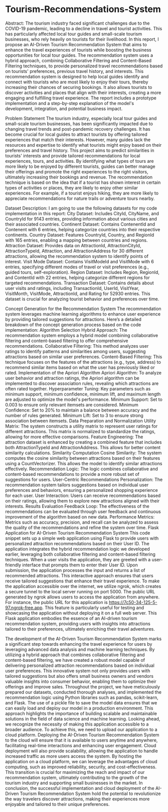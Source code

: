 # Tourism-Recommendations-System
Abstract: The tourism industry faced significant challenges due to the COVID-19 pandemic, leading to a decline in travel and tourist activities. This has particularly affected local tour guides and small-scale tourism businesses, who rely heavily on tourists for their livelihood.
In this report, I propose an AI-Driven Tourism Recommendation System that aims to enhance the travel experiences of tourists while boosting the business opportunities for local tour guides. The recommendation system uses a hybrid approach, combining Collaborative Filtering and Content-Based Filtering techniques, to provide personalized travel recommendations based on tourists' preferences, previous travel history, and interests.
This recommendation system is designed to help local guides identify and connect with tourists who are most likely to enjoy their tours, thereby increasing their chances of securing bookings. It also allows tourists to discover activities and places that align with their interests, creating a more engaging and fulfilling travel experience. The report includes a prototype implementation and a step-by-step explanation of the model's development, integration, and potential business impact.

Problem Statement
The tourism industry, especially local tour guides and small-scale tourism businesses, has been significantly impacted due to changing travel trends and post-pandemic recovery challenges. It has become crucial for local guides to attract tourists by offering tailored experiences that match their interests. However, many guides lack the resources and expertise to identify what tourists might enjoy based on their preferences and travel history.
This project aims to predict similarities in tourists' interests and provide tailored recommendations for local experiences, tours, and activities. By identifying what types of tours are more likely to be enjoyed by different tourists, guides can better manage their offerings and promote the right experiences to the right visitors, ultimately increasing their bookings and revenue.
The recommendation technique is based on the idea that if a tourist has shown interest in certain types of activities or places, they are likely to enjoy other similar experiences. For example, if a tourist enjoys hiking, they are more likely to appreciate recommendations for nature trails or adventure tours nearby.

Dataset Description: I am going to use the following datasets for my code implementation in this report:
City Dataset: Includes CityId, CityName, and CountryId for 9143 entries, providing information about various cities and their associated countries.
Continent Dataset: Contains ContenentId and Contenent with 6 entries, helping categorize countries into their respective continents.
Country Dataset: Features CountryId, Country, and RegionId with 165 entries, enabling a mapping between countries and regions.
Attraction Dataset: Provides data on AttractionId, AttractionCityId, AttractionTypeId, Attraction, and AttractionAddress for 30 different attractions, allowing the recommendation system to identify points of interest.
Visit Mode Dataset: Contains VisitModeId and VisitMode with 6 entries, specifying different modes of travel or visit preferences (e.g., guided tours, self-exploration).
Region Dataset: Includes Region, RegionId, and ContentId with 22 entries, helping categorize different regions for targeted recommendations.
Transaction Dataset: Contains details about user visits and ratings, including TransactionId, UserId, VisitYear, VisitMonth, VisitMode, AttractionId, and Rating for 52930 entries. This dataset is crucial for analyzing tourist behavior and preferences over time.



Concept Generation for the Recommendation System
The recommendation system leverages machine learning algorithms to enhance user experience by providing tailored suggestions for attractions. Here’s a detailed breakdown of the concept generation process based on the code implementation:
Algorithm Selection
Hybrid Approach: The recommendation system employs a hybrid model combining collaborative filtering and content-based filtering to offer comprehensive recommendations.
Collaborative Filtering: This method analyzes user ratings to identify patterns and similarities among users, suggesting attractions based on similar user preferences.
Content-Based Filtering: This technique focuses on the features of the attractions (e.g., type, address) to recommend similar items based on what the user has previously liked or rated.
Implementation of the Apriori Algorithm
Apriori Algorithm: To analyze user behavior and attraction ratings, the Apriori algorithm can be implemented to discover association rules, revealing which attractions are often rated together.
Hyperparameter Tuning: Key parameters such as minimum support, minimum confidence, minimum lift, and maximum length are adjusted to optimize the model's performance.
Minimum Support: Set to 0.003 to ensure only relevant itemsets are considered.
Minimum Confidence: Set to 20% to maintain a balance between accuracy and the number of rules generated.
Minimum Lift: Set to 3 to ensure strong association between itemsets.
Data Preparation and Normalization
Utility Matrix: The system constructs a utility matrix to represent user ratings for different attractions. This matrix is normalized to standardize the ratings, allowing for more effective comparisons.
Feature Engineering: The attraction dataset is enhanced by creating a combined feature that includes both AttractionTypeId and AttractionAddress. This allows for better content similarity calculations.
Similarity Computation
Cosine Similarity: The system computes the cosine similarity between attractions based on their features using a CountVectorizer. This allows the model to identify similar attractions effectively.
Recommendation Logic: The logic combines collaborative and content-based recommendations to provide a more robust set of suggestions for users.
User-Centric Recommendations
Personalization: The recommendation system tailors suggestions based on individual user preferences and behaviors, ensuring a personalized shopping experience for each user.
User Interaction: Users can receive recommendations based on their ratings, allowing them to explore new attractions aligned with their interests.
Results Evaluation
Feedback Loop: The effectiveness of the recommendations can be evaluated through user feedback and continuous improvement of the algorithm based on new data.
Performance Metrics: Metrics such as accuracy, precision, and recall can be analyzed to assess the quality of the recommendations and refine the system over time.
Flask Application for AI-Driven Tourism Recommendation System
This code snippet sets up a simple web application using Flask to provide users with personalized attraction recommendations based on their User ID. The application integrates the hybrid recommendation logic we developed earlier, leveraging both collaborative filtering and content-based filtering techniques.
When a user visits the application, they are greeted with a user-friendly interface that prompts them to enter their User ID. Upon submission, the application processes the input and returns a list of recommended attractions. This interactive approach ensures that users receive tailored suggestions that enhance their travel experience.
To make the application accessible over the internet, we utilize ngrok, which creates a secure tunnel to the local server running on port 5000. The public URL generated by ngrok allows users to access the application from anywhere. For instance, the public URL for this application is https://7c50-34-125-5-97.ngrok-free.app. This feature is particularly useful for testing and showcasing the application without deploying it on a full web server.
This Flask application embodies the essence of an AI-driven tourism recommendation system, providing users with insights into attractions tailored to their preferences, ultimately enriching their travel adventures.

The development of the AI-Driven Tourism Recommendation System marks a significant step towards enhancing the travel experience for users by leveraging advanced data analysis and machine learning techniques. By utilizing a hybrid approach that combines collaborative filtering and content-based filtering, we have created a robust model capable of delivering personalized attraction recommendations based on individual user preferences. This innovative system not only provides users with tailored suggestions but also offers small business owners and vendors valuable insights into consumer behavior, enabling them to optimize their offerings and improve sales.
Throughout the project, we have meticulously prepared our datasets, conducted thorough analyses, and implemented the recommendation logic using Python libraries such as pandas, scikit-learn, and Flask. The use of a pickle file to save the model data ensures that we can easily load and deploy our model in a production environment. This approach highlights the importance of building scalable and maintainable solutions in the field of data science and machine learning.
Looking ahead, we recognize the necessity of making this application accessible to a broader audience. To achieve this, we need to upload our application to a cloud platform. Deploying the AI-Driven Tourism Recommendation System to the cloud will ensure that it is available to users anytime and anywhere, facilitating real-time interactions and enhancing user engagement. Cloud deployment will also provide scalability, allowing the application to handle increased traffic as more users access the system.
By hosting the application on a cloud platform, we can leverage the advantages of cloud computing, such as improved reliability, security, and cost-effectiveness. This transition is crucial for maximizing the reach and impact of our recommendation system, ultimately contributing to the growth of the tourism industry and supporting small businesses in the market. In conclusion, the successful implementation and cloud deployment of the AI-Driven Tourism Recommendation System hold the potential to revolutionize the way travelers discover attractions, making their experiences more enjoyable and tailored to their unique preferences.
